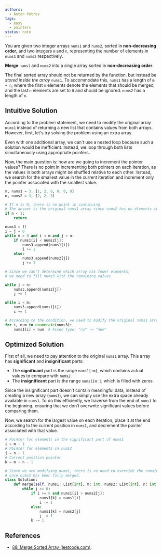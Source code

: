 ```yaml
---
authors:
  - Anton Petrov
tags:
  - easy
  - pointers
status: note
---
```


You are given two integer arrays `nums1` and `nums2`, sorted in **non-decreasing order**, and two integers `m` and `n`, representing the number of elements in `nums1` and `nums2` respectively.

**Merge** `nums1` and `nums2` into a single array sorted in **non-decreasing order**.

The final sorted array should not be returned by the function, but instead be _stored inside the array_ `nums1`. To accommodate this, `nums1` has a length of `m + n`, where the first `m` elements denote the elements that should be merged, and the last `n` elements are set to `0` and should be ignored. `nums2` has a length of `n`.

## Intuitive Solution

According to the problem statement, we need to modify the original array `nums1` instead of returning a new list that contains values from both arrays. However, first, let's try solving the problem using an extra array.

Even with one additional array, we can't use a nested loop because such a solution would be inefficient. Instead, we loop through both lists simultaneously using appropriate pointers.

Now, the main question is: how are we going to increment the pointer values? There is no point in incrementing both pointers on each iteration, as the values in both arrays might be shuffled relative to each other. Instead, we search for the smallest value in the current iteration and increment only the pointer associated with the smallest value.

```python
m, nums1 = 3, [1, 2, 6, 0, 0, 0]
n, nums2 = 3, [2, 2, 3]

# If n is 0, there is no point in continuing
# The answer is the original nums1 array since nums2 has no elements to modify it
if n < 1:
    return

nums3 = []
i = j = 0
while m > 0 and i < m and j < n:
    if nums1[i] < nums2[j]:
        nums3.append(nums1[i])
        i += 1
    else:
        nums3.append(nums2[j])
        j += 1

# Since we can't determine which array has fewer elements,
# we need to fill nums3 with the remaining values

while j < n:
    nums3.append(nums2[j])
    j += 1

while i < m:
    nums3.append(nums1[i])
    i += 1

# According to the condition, we need to modify the original nums1 array
for i, num in enumerate(nums3):
    nums1[i] = num  # Fixed typo: "nu" -> "num"
```

## Optimized Solution

First of all, we need to pay attention to the original `nums1` array. This array has **significant** and **insignificant** parts:

- The **significant** part is the range `nums1[:m]`, which contains actual values to compare with `nums2`.
- The **insignificant** part is the range `nums1[m:]`, which is filled with zeros.

Since the insignificant part doesn’t contain meaningful data, instead of creating a new array (`nums3`), we can simply use the extra space already available in `nums1`. To do this efficiently, we traverse from the end of `nums1` to the beginning, ensuring that we don’t overwrite significant values before comparing them.

Now, we search for the largest value on each iteration, place it at the end according to the current position in `nums1`, and decrement the pointer associated with that value.

```python
# Pointer for elements in the significant part of nums1
i = m - 1
# Pointer for elements in nums2
j = n - 1
# Current position pointer
k = m + n - 1

# Since we are modifying nums1, there is no need to override the remaining values
# once nums2 has been fully merged.
class Solution:
    def merge(self, nums1: List[int], m: int, nums2: List[int], n: int) -> None:
        while j >= 0:
            if i >= 0 and nums1[i] > nums2[j]:
                nums1[k] = nums1[i]
                i -= 1
            else:
                nums1[k] = nums2[j]
                j -= 1
            k -= 1
```

## References

- [88. Merge Sorted Array (leetcode.com)](https://leetcode.com/problems/merge-sorted-array/);

